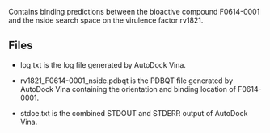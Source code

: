 Contains binding predictions between the bioactive compound F0614-0001 and the nside search space on the virulence factor rv1821.

## Files

- log.txt is the log file generated by AutoDock Vina.

- rv1821_F0614-0001_nside.pdbqt is the PDBQT file generated by AutoDock Vina containing the orientation and binding location of F0614-0001.

- stdoe.txt is the combined STDOUT and STDERR output of AutoDock Vina.

